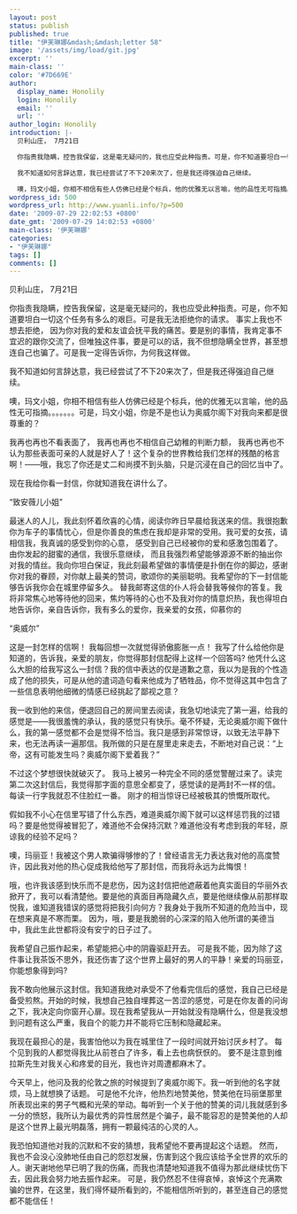 ```yaml
---
layout: post
status: publish
published: true
title: "伊芙琳娜&mdash;&mdash;letter 58"
image: '/assets/img/load/git.jpg'
excerpt: ''
main-class: ''
color: '#7D669E'
author:
  display_name: Honolily
  login: Honolily
  email: ''
  url: ''
author_login: Honolily
introduction: |-
  贝利山庄， 7月21日

  你指责我隐瞒，控告我保留，这是毫无疑问的，我也应受此种指责。可是，你不知道要坦白一切这个任务有多么的艰巨。可是我无法拒绝你的请求。 事实上我也不想去拒绝， 因为你对我的爱和友谊会抚平我的痛苦。要是别的事情，我肯定事不宜迟的跟你交流了，但唯独这件事，要是可以的话，我不但想隐瞒全世界，甚至想连自己也骗了。可是我一定得告诉你，为何我这样做。

  我不知道如何言辞达意，我已经尝试了不下20来次了，但是我还得强迫自己继续。

  噢，玛文小姐，你相不相信有些人仿佛已经是个标兵，他的优雅无以言喻，他的品性无可指摘。。。。。。。可是，玛文小姐，你是不是也认为奥威尔阁下对我向来都是很尊重的？
wordpress_id: 500
wordpress_url: http://www.yuanli.info/?p=500
date: '2009-07-29 22:02:53 +0800'
date_gmt: '2009-07-29 14:02:53 +0800'
main-class: '伊芙琳娜'
categories:
- "伊芙琳娜"
tags: []
comments: []
---
```

贝利山庄， 7月21日

你指责我隐瞒，控告我保留，这是毫无疑问的，我也应受此种指责。可是，你不知道要坦白一切这个任务有多么的艰巨。可是我无法拒绝你的请求。 事实上我也不想去拒绝， 因为你对我的爱和友谊会抚平我的痛苦。要是别的事情，我肯定事不宜迟的跟你交流了，但唯独这件事，要是可以的话，我不但想隐瞒全世界，甚至想连自己也骗了。可是我一定得告诉你，为何我这样做。

我不知道如何言辞达意，我已经尝试了不下20来次了，但是我还得强迫自己继续。

噢，玛文小姐，你相不相信有些人仿佛已经是个标兵，他的优雅无以言喻，他的品性无可指摘。。。。。。。可是，玛文小姐，你是不是也认为奥威尔阁下对我向来都是很尊重的？

我再也再也不看表面了， 我再也再也不相信自己幼稚的判断力额， 我再也再也不认为那些表面可亲的人就是好人了！这个复杂的世界教给我们怎样的残酷的格言啊！&mdash;&mdash;哦，我忘了你还是丈二和尚摸不到头脑，只是沉浸在自己的回忆当中了。

现在我给你看一封信，你就知道我在讲什么了。

&ldquo;致安薇儿小姐&rdquo;

最迷人的人儿，我此刻怀着欣喜的心情，阅读你昨日早晨给我送来的信。我很抱歉你为车子的事情忧心，但是你善良的焦虑在我却是非常的受用。我可爱的女孩，请相信我，我真诚的感受到你的心意， 感受到自己已经被你的爱和感激包围着了。由你发起的甜蜜的通信，我很乐意继续， 而且我强烈希望能够源源不断的抽出你对我的情丝。我向你坦白保证，我此刻最希望做的事情便是扑倒在你的脚边，感谢你对我的眷顾，对你献上最美的赞词，歌颂你的美丽聪明。我希望你的下一封信能够告诉我你会在城里停留多久。 替我邮寄这信的仆人将会替我等候你的答复。我将非常焦心地等待他的回来，焦灼等待的心也不及我对你的情意炽热，我也得坦白地告诉你，亲自告诉你，我有多么的爱你，我亲爱的女孩，仰慕你的

&ldquo;奥威尔&rdquo;

这是一封怎样的信啊！ 我每回想一次就觉得骄傲膨胀一点！ 我写了什么给他你是知道的，告诉我，亲爱的朋友，你觉得那封信配得上这样一个回答吗? 他凭什么这么大胆的给我写这么一封信？我的信中表达的仅是道歉之意，我以为是我的个性造成了他的损失，可是从他的遣词造句看来他成为了牺牲品，你不觉得这其中包含了一些信息表明他细微的情感已经挑起了鄙视之意？

我一收到他的来信，便退回自己的房间里去阅读，我急切地读完了第一遍，给我的感觉是&mdash;&mdash;我很羞愧的承认，我的感觉只有快乐。毫不怀疑，无论奥威尔阁下做什么，我的第一感觉都不会是觉得不恰当。我只是感到非常惊讶，以致无法平静下来，也无法再读一遍那信。我所做的只是在屋里走来走去，不断地对自己说：&ldquo;上帝，这有可能发生吗？奥威尔阁下爱着我？&rdquo;

不过这个梦想很快就破灭了。 我马上被另一种完全不同的感觉警醒过来了。读完第二次这封信后，我觉得那字面的意思全都变了，感觉读的是两封不一样的信。 每读一行字我就忍不住脸红一番。 刚才的相当惊讶已经被极其的愤慨所取代。

假如我不小心在信里写错了什么东西，难道奥威尔阁下就可以这样惩罚我的过错吗？要是他觉得被冒犯了，难道他不会保持沉默？难道他没有考虑到我的年轻，原谅我的经验不足吗？

噢，玛丽亚！我被这个男人欺骗得够惨的了！曾经语言无力表达我对他的高度赞许，因此我对他的热心促成我给他写了那封信，而我将永远为此悔恨！

哦，也许我该感到快乐而不是悲伤，因为这封信把他遮蔽着他真实面目的华丽外衣掀开了，我可以看清楚他。要是他的真面目再隐藏久点，要是他继续像从前那样取悦我，谁知道我错误的感觉将把我引向何方？我身处于我所不知道的危险当中，现在想来真是不寒而栗。 因为，哦，要是我脆弱的心深深的陷入他所谓的美德当中，我此生此世都将没有安宁的日子过了。

我希望自己振作起来，希望能把心中的阴霾驱赶开去。 可是我不能，因为除了这件事让我茶饭不思外，我还伤害了这个世界上最好的男人的平静！亲爱的玛丽亚，你能想象得到吗?

我不敢向他展示这封信。我知道我绝对承受不了他看完信后的感觉，我自己已经是备受煎熬。开始的时候，我想自己独自埋葬这一苦涩的感觉，可是在你友善的问询之下，我决定向你窗开心扉。现在我希望我从一开始就没有隐瞒什么，但是我没想到问题有这么严重，我自个的能力并不能将它压制和隐藏起来。

我现在最担心的是，我害怕他以为我在城里住了一段时间就开始讨厌乡村了。 每个见到我的人都觉得我比从前苍白了许多，看上去也病恹恹的。 要不是注意到维拉斯先生对我关心和疼爱的目光，我也许对周遭都麻木了。

今天早上，他问及我的伦敦之旅的时候提到了奥威尔阁下。我一听到他的名字就烦，马上就想换了话题。 可是他不允许，他热烈地赞美他，赞美他在玛丽堡那里所表现出来的男子气概和光荣的举动。每听到一个关于他的赞美的词儿我就感到多一分的愤怒，我所认为最优秀的异性居然是个骗子，最不能容忍的是赞美他的人却是这个世界上最光明磊落，拥有一颗最纯洁的心灵的人。

我恐怕知道他对我的沉默和不安的猜想，我希望他不要再提起这个话题。 然而，我也不会没心没肺地任由自己的怨怼发展，伤害到这个我应该给予全世界的欢乐的人。谢天谢地他早已明了我的伤痛，而我也清楚地知道我不值得为那此继续忧伤下去，因此我会努力地去振作起来。 可是，我仍然忍不住得哀悼，哀悼这个充满欺骗的世界，在这里，我们得怀疑所看到的，不能相信所听到的，甚至连自己的感觉都不能信任！

